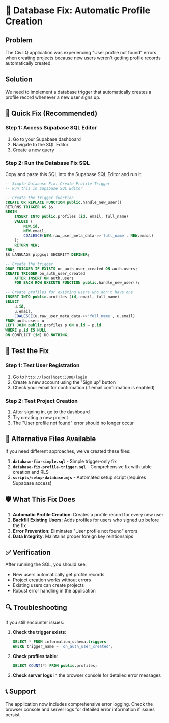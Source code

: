 # 🔧 Database Fix: Automatic Profile Creation

## Problem
The Civil Q application was experiencing "User profile not found" errors when creating projects because new users weren't getting profile records automatically created.

## Solution
We need to implement a database trigger that automatically creates a profile record whenever a new user signs up.

## 🚀 Quick Fix (Recommended)

### Step 1: Access Supabase SQL Editor
1. Go to your Supabase dashboard
2. Navigate to the SQL Editor
3. Create a new query

### Step 2: Run the Database Fix SQL
Copy and paste this SQL into the Supabase SQL Editor and run it:

```sql
-- Simple Database Fix: Create Profile Trigger
-- Run this in Supabase SQL Editor

-- Create the trigger function
CREATE OR REPLACE FUNCTION public.handle_new_user()
RETURNS TRIGGER AS $$
BEGIN
    INSERT INTO public.profiles (id, email, full_name)
    VALUES (
        NEW.id,
        NEW.email,
        COALESCE(NEW.raw_user_meta_data->>'full_name', NEW.email)
    );
    RETURN NEW;
END;
$$ LANGUAGE plpgsql SECURITY DEFINER;

-- Create the trigger
DROP TRIGGER IF EXISTS on_auth_user_created ON auth.users;
CREATE TRIGGER on_auth_user_created
    AFTER INSERT ON auth.users
    FOR EACH ROW EXECUTE FUNCTION public.handle_new_user();

-- Create profiles for existing users who don't have one
INSERT INTO public.profiles (id, email, full_name)
SELECT 
    u.id,
    u.email,
    COALESCE(u.raw_user_meta_data->>'full_name', u.email)
FROM auth.users u
LEFT JOIN public.profiles p ON u.id = p.id
WHERE p.id IS NULL
ON CONFLICT (id) DO NOTHING;
```

## 🧪 Test the Fix

### Step 1: Test User Registration
1. Go to `http://localhost:3000/login`
2. Create a new account using the "Sign up" button
3. Check your email for confirmation (if email confirmation is enabled)

### Step 2: Test Project Creation
1. After signing in, go to the dashboard
2. Try creating a new project
3. The "User profile not found" error should no longer occur

## 📁 Alternative Files Available

If you need different approaches, we've created these files:

1. **`database-fix-simple.sql`** - Simple trigger-only fix
2. **`database-fix-profile-trigger.sql`** - Comprehensive fix with table creation and RLS
3. **`scripts/setup-database.mjs`** - Automated setup script (requires Supabase access)

## 🛡️ What This Fix Does

1. **Automatic Profile Creation**: Creates a profile record for every new user
2. **Backfill Existing Users**: Adds profiles for users who signed up before the fix
3. **Error Prevention**: Eliminates "User profile not found" errors
4. **Data Integrity**: Maintains proper foreign key relationships

## ✅ Verification

After running the SQL, you should see:
- New users automatically get profile records
- Project creation works without errors
- Existing users can create projects
- Robust error handling in the application

## 🔍 Troubleshooting

If you still encounter issues:

1. **Check the trigger exists**:
   ```sql
   SELECT * FROM information_schema.triggers 
   WHERE trigger_name = 'on_auth_user_created';
   ```

2. **Check profiles table**:
   ```sql
   SELECT COUNT(*) FROM public.profiles;
   ```

3. **Check server logs** in the browser console for detailed error messages

## 📞 Support

The application now includes comprehensive error logging. Check the browser console and server logs for detailed error information if issues persist.
